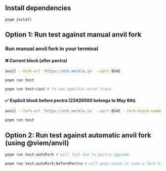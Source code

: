 ## Install dependencies
```
pnpm install
```

## Option 1: Run test against manual anvil fork 

### Run manual anvil fork in your terminal

#### ❌ Current block (after pectra)

```bash
anvil --fork-url 'https://eth.merkle.io' --port 8545
```

```bash
pnpm run test
```

```bash
pnpm run test:cast # To see specific error trace 
```

#### ✅ Explicit block before pectra (22426500 belongs to May 6th)

```bash
anvil --fork-url 'https://eth.merkle.io' --port 8545 --fork-block-number 22426500
```

```bash
pnpm run test
```

## Option 2: Run test against automatic anvil fork (using @viem/anvil)

```bash
pnpm run test:autoFork # will fail due to pectra upgrade
```

```bash
pnpm run test:autoFork:beforePectra # will pass cause it uses a fork block number before pectra upgrade
```




